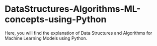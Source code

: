 # DataStructures-Algorithms-ML-concepts-using-Python
Here, you will find the explanation of Data Structures and Algorithms for Machine Learning Models using Python.
